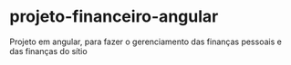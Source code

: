 # projeto-financeiro-angular
Projeto em angular, para fazer o gerenciamento das finanças pessoais e das finanças do sítio
